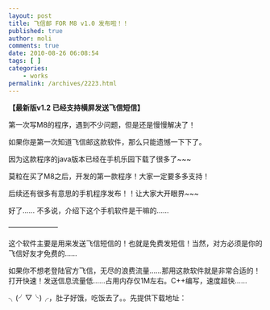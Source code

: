 ```yaml
---
layout: post
title: 飞信邮 FOR M8 v1.0 发布啦！！
published: true
author: moli
comments: true
date: 2010-08-26 06:08:54
tags: [ ]
categories:
    - works
permalink: /archives/2223.html
---
```

[][1]

**【最新版v1.2 已经支持横屏发送飞信短信】**

第一次写M8的程序，遇到不少问题，但是还是慢慢解决了！

如果你是第一次知道飞信邮这款软件，那么只能遗憾一下下了。

因为这款程序的java版本已经在手机乐园下载了很多了~~~

莫粒在买了M8之后，开发的第一款程序！大家一定要多多支持！

后续还有很多有意思的手机程序发布！！让大家大开眼界~~~

好了…… 不多说，介绍下这个手机软件是干嘛的……

&#8212;&#8212;&#8212;&#8212;&#8212;&#8212;&#8212;

这个软件主要是用来发送飞信短信的！也就是免费发短信！当然，对方必须是你的 飞信好友才免费的……

如果你不想老登陆官方飞信，无尽的浪费流量……那用这款软件就是非常合适的！打开快速！发送信息流量低……占用内存仅1M左右。C++编写，速度超快……

╮(╯▽╰)╭，肚子好饿，吃饭去了。。先提供下载地址：



 [1]: http://huoxr.com/wp-content/uploads/2010/08/PrtScn20100826181959.png